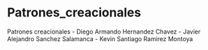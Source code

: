 # Patrones_creacionales
Patrones creacionales - Diego Armando Hernandez Chavez - Javier Alejandro Sanchez Salamanca - Kevin Santiago Ramirez Montoya
